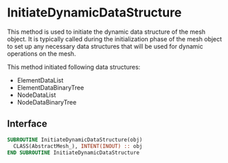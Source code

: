 # InitiateDynamicDataStructure

This method is used to initiate the dynamic data structure of the mesh object. It is typically called during the initialization phase of the mesh object to set up any necessary data structures that will be used for dynamic operations on the mesh.

This method initiated following data structures:

- ElementDataList
- ElementDataBinaryTree
- NodeDataList
- NodeDataBinaryTree

## Interface

```fortran
SUBROUTINE InitiateDynamicDataStructure(obj)
  CLASS(AbstractMesh_), INTENT(INOUT) :: obj
END SUBROUTINE InitiateDynamicDataStructure
```
